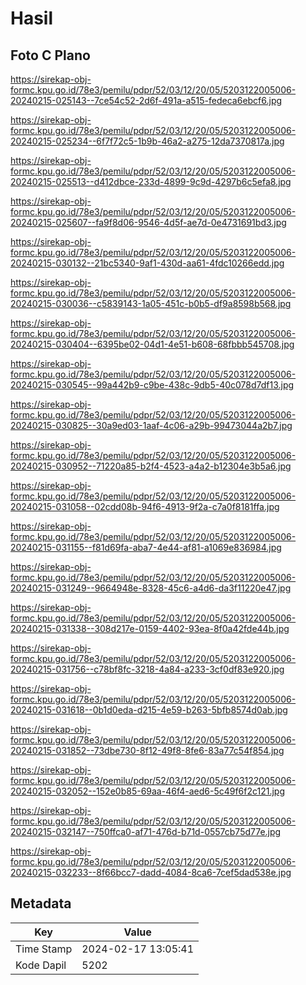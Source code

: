 # Hasil

## Foto C Plano

https://sirekap-obj-formc.kpu.go.id/78e3/pemilu/pdpr/52/03/12/20/05/5203122005006-20240215-025143--7ce54c52-2d6f-491a-a515-fedeca6ebcf6.jpg

https://sirekap-obj-formc.kpu.go.id/78e3/pemilu/pdpr/52/03/12/20/05/5203122005006-20240215-025234--6f7f72c5-1b9b-46a2-a275-12da7370817a.jpg

https://sirekap-obj-formc.kpu.go.id/78e3/pemilu/pdpr/52/03/12/20/05/5203122005006-20240215-025513--d412dbce-233d-4899-9c9d-4297b6c5efa8.jpg

https://sirekap-obj-formc.kpu.go.id/78e3/pemilu/pdpr/52/03/12/20/05/5203122005006-20240215-025607--fa9f8d06-9546-4d5f-ae7d-0e4731691bd3.jpg

https://sirekap-obj-formc.kpu.go.id/78e3/pemilu/pdpr/52/03/12/20/05/5203122005006-20240215-030132--21bc5340-9af1-430d-aa61-4fdc10266edd.jpg

https://sirekap-obj-formc.kpu.go.id/78e3/pemilu/pdpr/52/03/12/20/05/5203122005006-20240215-030036--c5839143-1a05-451c-b0b5-df9a8598b568.jpg

https://sirekap-obj-formc.kpu.go.id/78e3/pemilu/pdpr/52/03/12/20/05/5203122005006-20240215-030404--6395be02-04d1-4e51-b608-68fbbb545708.jpg

https://sirekap-obj-formc.kpu.go.id/78e3/pemilu/pdpr/52/03/12/20/05/5203122005006-20240215-030545--99a442b9-c9be-438c-9db5-40c078d7df13.jpg

https://sirekap-obj-formc.kpu.go.id/78e3/pemilu/pdpr/52/03/12/20/05/5203122005006-20240215-030825--30a9ed03-1aaf-4c06-a29b-99473044a2b7.jpg

https://sirekap-obj-formc.kpu.go.id/78e3/pemilu/pdpr/52/03/12/20/05/5203122005006-20240215-030952--71220a85-b2f4-4523-a4a2-b12304e3b5a6.jpg

https://sirekap-obj-formc.kpu.go.id/78e3/pemilu/pdpr/52/03/12/20/05/5203122005006-20240215-031058--02cdd08b-94f6-4913-9f2a-c7a0f8181ffa.jpg

https://sirekap-obj-formc.kpu.go.id/78e3/pemilu/pdpr/52/03/12/20/05/5203122005006-20240215-031155--f81d69fa-aba7-4e44-af81-a1069e836984.jpg

https://sirekap-obj-formc.kpu.go.id/78e3/pemilu/pdpr/52/03/12/20/05/5203122005006-20240215-031249--9664948e-8328-45c6-a4d6-da3f11220e47.jpg

https://sirekap-obj-formc.kpu.go.id/78e3/pemilu/pdpr/52/03/12/20/05/5203122005006-20240215-031338--308d217e-0159-4402-93ea-8f0a42fde44b.jpg

https://sirekap-obj-formc.kpu.go.id/78e3/pemilu/pdpr/52/03/12/20/05/5203122005006-20240215-031756--c78bf8fc-3218-4a84-a233-3cf0df83e920.jpg

https://sirekap-obj-formc.kpu.go.id/78e3/pemilu/pdpr/52/03/12/20/05/5203122005006-20240215-031618--0b1d0eda-d215-4e59-b263-5bfb8574d0ab.jpg

https://sirekap-obj-formc.kpu.go.id/78e3/pemilu/pdpr/52/03/12/20/05/5203122005006-20240215-031852--73dbe730-8f12-49f8-8fe6-83a77c54f854.jpg

https://sirekap-obj-formc.kpu.go.id/78e3/pemilu/pdpr/52/03/12/20/05/5203122005006-20240215-032052--152e0b85-69aa-46f4-aed6-5c49f6f2c121.jpg

https://sirekap-obj-formc.kpu.go.id/78e3/pemilu/pdpr/52/03/12/20/05/5203122005006-20240215-032147--750ffca0-af71-476d-b71d-0557cb75d77e.jpg

https://sirekap-obj-formc.kpu.go.id/78e3/pemilu/pdpr/52/03/12/20/05/5203122005006-20240215-032233--8f66bcc7-dadd-4084-8ca6-7cef5dad538e.jpg


## Metadata

| Key        | Value               |
| ---------- | ------------------- |
| Time Stamp | 2024-02-17 13:05:41 |
| Kode Dapil | 5202                |



